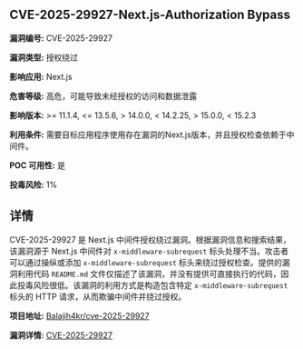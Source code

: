 ## CVE-2025-29927-Next.js-Authorization Bypass

**漏洞编号:** CVE-2025-29927

**漏洞类型:** 授权绕过

**影响应用:** Next.js

**危害等级:** 高危，可能导致未经授权的访问和数据泄露

**影响版本:** >= 11.1.4, <= 13.5.6, > 14.0.0, < 14.2.25, > 15.0.0, < 15.2.3

**利用条件:** 需要目标应用程序使用存在漏洞的Next.js版本，并且授权检查依赖于中间件。

**POC 可用性:** 是

**投毒风险:** 1%

## 详情

CVE-2025-29927 是 Next.js 中间件授权绕过漏洞。根据漏洞信息和搜索结果，该漏洞源于 Next.js 中间件对 `x-middleware-subrequest` 标头处理不当。攻击者可以通过操纵或添加 `x-middleware-subrequest` 标头来绕过授权检查。提供的漏洞利用代码 `README.md` 文件仅描述了该漏洞，并没有提供可直接执行的代码，因此投毒风险很低。该漏洞的利用方式是构造包含特定 `x-middleware-subrequest` 标头的 HTTP 请求，从而欺骗中间件并绕过授权。

**项目地址:** [Balajih4kr/cve-2025-29927](https://github.com/Balajih4kr/cve-2025-29927)

**漏洞详情:** [CVE-2025-29927](https://nvd.nist.gov/vuln/detail/CVE-2025-29927)